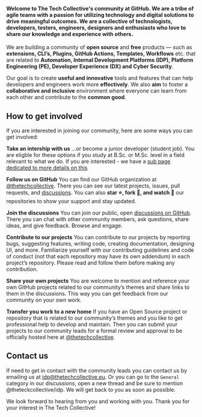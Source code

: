 #### Welcome to The Tech Collective's community at GitHub. We are a **tribe** of agile teams with a passion for utilizing technology and digital solutions to drive **meaningful** outcomes. We are a **collective** of technologists, developers, testers, engineers, designers and enthusiasts who love to share our knowledge and experience with others.

We are building a community of **open source** and **free** products — such as **extensions, CLI’s, Plugins, GitHub Actions, Templates, Workflows** etc. that are related to **Automation, Internal Development Platforms (IDP), Platform Engineering (PE), Developer Experience (DX) and Cyber Security**.

Our goal is to create **useful and innovative** tools and features that can help developers and engineers work more **effectively**. We also **aim** to foster a **collaborative and inclusive** environment where everyone can learn from each other and contribute to the **common good**.

## How to get involved
If you are interested in joining our community, here are some ways you can get involved:

**Take an intership with us** ...or become a junior developer (student job). You are eligble for these options if you study at B.Sc. or M.Sc. level in a field relevant to what we do. If you are interested - we have a [sub page dedicated to more details on this](/profile/README.md) 

**Follow us on GitHub**  You can find our GitHub organization at [@thetechcollective](https://github.com/thetechcollective). There you can see our latest projects, issues, pull requests, and [discussions](https://github.com/orgs/thetechcollective/discussions). You can also **star ⭐, fork 🍴, and watch 👀** our repositories to show your support and stay updated.

**Join the discussions** You can join our public, open [discussions on GitHub](https://github.com/orgs/thetechcollective/discussions). There you can chat with other community members, ask questions, share ideas, and give feedback. Browse and engage.

**Contribute to our projects**  You can contribute to our projects by reporting bugs, suggesting features, writing code, creating documentation, designing UI, and more. Familiarize yourself with our contributing guidelines and code of conduct (not that each repository may have its own addendum) in each project’s repository. Please read and follow them before making any contribution.

**Share your own projects** You are welcome to mention and reference your own GitHub projects related to our community’s themes and share links to them in the discussions. This way you can get feedback from our community on your own work.

**Transfer you work to a new home** If you have an Open Source project or repository that is related to our community’s themes and you like to get professional help to develop and maintain. Then you can submit your projects to our community leads for a formal review and approval to be officially hosted here at [@thetechcollective](https://github.com/thetechcollective).

## Contact us

If need to get in contact with the community leads you can contact us by emailing us at [idp@thetechcollective.eu](mailto:idp@thetechcollective.eu). Or you can go to the `General` category in our discussions, open a new thread and be sure to mention @theteckcollective/idp. We will get back to you as soon as possible.

We look forward to hearing from you and working with you. Thank you for your interest in The Tech Collective!

